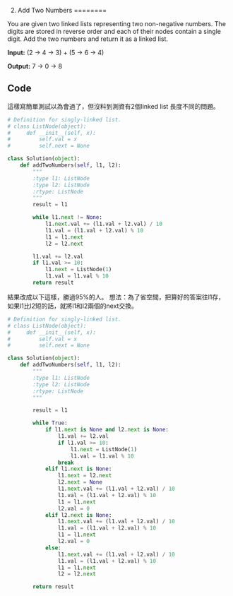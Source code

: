 002. Add Two Numbers
========

You are given two linked lists representing two non-negative numbers. The digits are stored in reverse order and each of their nodes contain a single digit. Add the two numbers and return it as a linked list.

__Input:__ (2 -> 4 -> 3) + (5 -> 6 -> 4)

__Output:__ 7 -> 0 -> 8



## Code

這樣寫簡單測試以為會過了，但沒料到測資有2個linked list 長度不同的問題。

```python
# Definition for singly-linked list.
# class ListNode(object):
#     def __init__(self, x):
#         self.val = x
#         self.next = None

class Solution(object):
    def addTwoNumbers(self, l1, l2):
        """
        :type l1: ListNode
        :type l2: ListNode
        :rtype: ListNode
        """
        result = l1

        while l1.next != None:
            l1.next.val += (l1.val + l2.val) / 10
            l1.val = (l1.val + l2.val) % 10
            l1 = l1.next
            l2 = l2.next

        l1.val += l2.val
        if l1.val >= 10:
            l1.next = ListNode(1)
            l1.val = l1.val % 10
        return result
```

結果改成以下這樣，勝過95%的人。
想法：為了省空間，把算好的答案往l1存，如果l1比l2短的話，就將l1和l2兩個的next交換。

```python
# Definition for singly-linked list.
# class ListNode(object):
#     def __init__(self, x):
#         self.val = x
#         self.next = None

class Solution(object):
    def addTwoNumbers(self, l1, l2):
        """
        :type l1: ListNode
        :type l2: ListNode
        :rtype: ListNode
        """

        result = l1

        while True:
            if l1.next is None and l2.next is None:
                l1.val += l2.val
                if l1.val >= 10:
                    l1.next = ListNode(1)
                    l1.val = l1.val % 10
                break
            elif l1.next is None:
                l1.next = l2.next
                l2.next = None
                l1.next.val += (l1.val + l2.val) / 10
                l1.val = (l1.val + l2.val) % 10
                l1 = l1.next
                l2.val = 0
            elif l2.next is None:
                l1.next.val += (l1.val + l2.val) / 10
                l1.val = (l1.val + l2.val) % 10
                l1 = l1.next
                l2.val = 0
            else:
                l1.next.val += (l1.val + l2.val) / 10
                l1.val = (l1.val + l2.val) % 10
                l1 = l1.next
                l2 = l2.next

        return result
```
